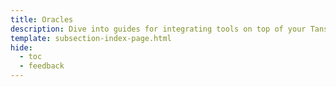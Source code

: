 ```yaml
---
title: Oracles
description: Dive into guides for integrating tools on top of your Tanssi ContainerChain, including launching decentralized Oracle networks for price feeds on your ContainerChain.
template: subsection-index-page.html
hide:
  - toc
  - feedback
---
```

